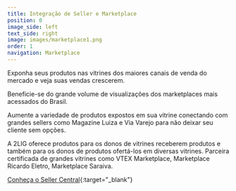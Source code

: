 ```yaml
---
title: Integração de Seller e Marketplace
position: 0
image_side: left
text_side: right
image: images/marketplace1.png
order: 1
navigation: Marketplace
---
```


Exponha seus produtos nas vitrines dos maiores canais de venda do mercado e veja suas vendas crescerem.

Beneficie-se do grande volume de visualizações dos marketplaces mais acessados do Brasil.

Aumente a variedade de produtos expostos em sua vitrine conectando com grandes sellers como Magazine Luiza e Via Varejo para não deixar seu cliente sem opções.

A 2LIG oferece produtos para os donos de vitrines receberem produtos e também para os donos de produtos ofertá-los em diversas vitrines. Parceira certificada de grandes vitrines como VTEX Marketplace, Marketplace Ricardo Eletro, Marketplace Saraiva.

[Conheça o Seller Central](http://sellercentral.click){:target="_blank"}
